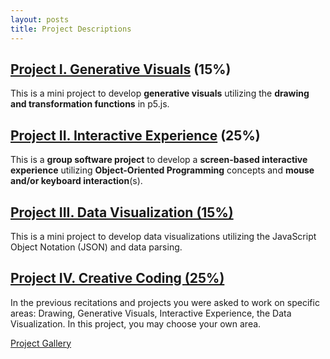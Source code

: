 ```yaml
---
layout: posts
title: Project Descriptions
---
```


## [Project I. Generative Visuals](https://docs.google.com/document/d/1HF_XvDINWOYGLN8fGhALrKMd0CtyKGAMrymBe70Ln_M/edit?usp=sharing) (15%)

This is a mini project to develop **generative visuals** utilizing the **drawing
and transformation functions** in p5.js.

## [Project II. Interactive Experience](https://docs.google.com/document/d/1KyPnTRqoMipSgxU10QJ_ey74tY0YETPe3Q9Xt26TWRo/edit?usp=drive_web&ouid=112951101116018294463) (25%)

This is a **group software project** to develop a **screen-based interactive
experience** utilizing **Object-Oriented Programming** concepts and **mouse and/or
keyboard interaction**(s).

## [Project III. Data Visualization (15%)](https://docs.google.com/document/d/148UYwBW0jFeLH6NjE_SVmLDn4EO5fwCmlpaeraB6NvI/edit?usp=sharing)

This is a mini project to develop data visualizations utilizing the JavaScript Object Notation (JSON) and data parsing.

## [Project IV. Creative Coding (25%)](https://docs.google.com/document/d/1sLbt5CQMm8ZVlM2s18iBkgFyY4Ma_jN4oooBxxPfQzA/edit?usp=sharing)

In the previous recitations and projects you were asked to work on specific areas: Drawing, Generative Visuals, Interactive Experience, the Data Visualization. In this project, you may choose your own area.

[Project Gallery](/galleries/final-projects)
